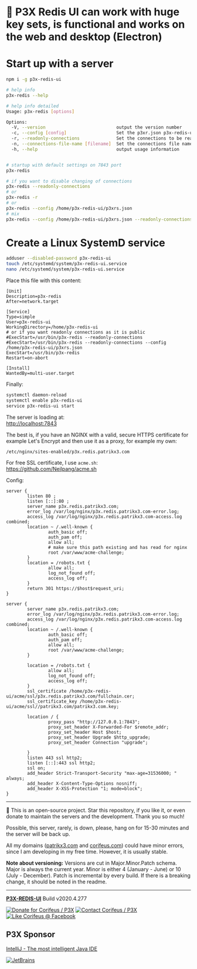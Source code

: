 [//]: #@corifeus-header

# 📡 P3X Redis UI can work with huge key sets, is functional and works on the web and desktop (Electron)

                        
[//]: #@corifeus-header:end


# Start up with a server

```bash
npm i -g p3x-redis-ui

# help info
p3x-redis --help

# help info detailed
Usage: p3x-redis [options]

Options:
  -V, --version                           output the version number
  -c, --config [config]                   Set the p3xr.json p3x-redis-ui-server configuration, see more help in https://github.com/patrikx3/redis-ui-server
  -r, --readonly-connections              Set the connections to be readonly, no adding, saving or delete a connection
  -n, --connections-file-name [filename]  Set the connections file name, overrides default .p3xrs-conns.json
  -h, --help                              output usage information


# startup with default settings on 7843 port
p3x-redis 

# if you want to disable changing of connections
p3x-redis --readonly-connections
# or
p3x-redis -r
# or
p3x-redis --config /home/p3x-redis-ui/p3xrs.json
# mix
p3x-redis --config /home/p3x-redis-ui/p3xrs.json --readonly-connections
```

# Create a Linux SystemD service
```bash
adduser --disabled-password p3x-redis-ui
touch /etc/systemd/system/p3x-redis-ui.service
nano /etc/systemd/system/p3x-redis-ui.service
```

Place this file with this content:
```text
[Unit]
Description=p3x-redis
After=network.target

[Service]
Type=simple
User=p3x-redis-ui
WorkingDirectory=/home/p3x-redis-ui
# or if you want readonly connections as it is public
#ExecStart=/usr/bin/p3x-redis --readonly-connections
#ExecStart=/usr/bin/p3x-redis --readonly-connections --config /home/p3x-redis-ui/p3xrs.json
ExecStart=/usr/bin/p3x-redis
Restart=on-abort

[Install]
WantedBy=multi-user.target
``` 

Finally:
```bash
systemctl daemon-reload
systemctl enable p3x-redis-ui
service p3x-redis-ui start
```

The server is loading at:  
[http://localhost:7843](http://localhost:7843)

The best is, if you have an NGINX with a valid, secure HTTPS certificate for example Let's Encrypt and then use it as a proxy, for example my own:
```text
/etc/nginx/sites-enabled/p3x.redis.patrikx3.com
```

For free SSL certificate, I use `acme.sh`:  
https://github.com/Neilpang/acme.sh  

Config:  
```text
server {
        listen 80 ;
        listen [::]:80 ;        
        server_name p3x.redis.patrikx3.com;        
        error_log /var/log/nginx/p3x.redis.patrikx3.com-error.log;
        access_log /var/log/nginx/p3x.redis.patrikx3.com-access.log combined;
        location ~ /.well-known {        
                auth_basic off;
                auth_pam off;
                allow all;
                # make sure this path existing and has read for nginx
                root /var/www/acme-challenge;
        }      
        location = /robots.txt {
                allow all;
                log_not_found off;
                access_log off;
        }
        return 301 https://$host$request_uri;
}

server {
        server_name p3x.redis.patrikx3.com;        
        error_log /var/log/nginx/p3x.redis.patrikx3.com-error.log;
        access_log /var/log/nginx/p3x.redis.patrikx3.com-access.log combined;
        location ~ /.well-known {        
                auth_basic off;
                auth_pam off;
                allow all;
                root /var/www/acme-challenge;
        }
        
        location = /robots.txt {       
                allow all;
                log_not_found off;
                access_log off;
        }        
        ssl_certificate /home/p3x-redis-ui/acme/ssl/p3x.redis.patrikx3.com/fullchain.cer;
        ssl_certificate_key /home/p3x-redis-ui/acme/ssl//patrikx3.com/patrikx3.com.key;

        location / {
                proxy_pass "http://127.0.0.1:7843";
                proxy_set_header X-Forwarded-For $remote_addr;
                proxy_set_header Host $host;
                proxy_set_header Upgrade $http_upgrade;
                proxy_set_header Connection "upgrade";

        }
        listen 443 ssl http2;
        listen [::]:443 ssl http2;
        ssl on;
        add_header Strict-Transport-Security "max-age=31536000; " always;
        add_header X-Content-Type-Options nosniff;
        add_header X-XSS-Protection "1; mode=block";
}
```



[//]: #@corifeus-footer

---

🙏 This is an open-source project. Star this repository, if you like it, or even donate to maintain the servers and the development. Thank you so much!

Possible, this server, rarely, is down, please, hang on for 15-30 minutes and the server will be back up.

All my domains ([patrikx3.com](https://patrikx3.com) and [corifeus.com](https://corifeus.com)) could have minor errors, since I am developing in my free time. However, it is usually stable.

**Note about versioning:** Versions are cut in Major.Minor.Patch schema. Major is always the current year. Minor is either 4 (January - June) or 10 (July - December). Patch is incremental by every build. If there is a breaking change, it should be noted in the readme.


---

[**P3X-REDIS-UI**](https://corifeus.com/redis-ui) Build v2020.4.277

[![Donate for Corifeus / P3X](https://img.shields.io/badge/Donate-Corifeus-003087.svg)](https://www.paypal.com/cgi-bin/webscr?cmd=_s-xclick&hosted_button_id=QZVM4V6HVZJW6)  [![Contact Corifeus / P3X](https://img.shields.io/badge/Contact-P3X-ff9900.svg)](https://www.patrikx3.com/en/front/contact) [![Like Corifeus @ Facebook](https://img.shields.io/badge/LIKE-Corifeus-3b5998.svg)](https://www.facebook.com/corifeus.software)


## P3X Sponsor

[IntelliJ - The most intelligent Java IDE](https://www.jetbrains.com/?from=patrikx3)

[![JetBrains](https://cdn.corifeus.com/assets/svg/jetbrains-logo.svg)](https://www.jetbrains.com/?from=patrikx3)




[//]: #@corifeus-footer:end
